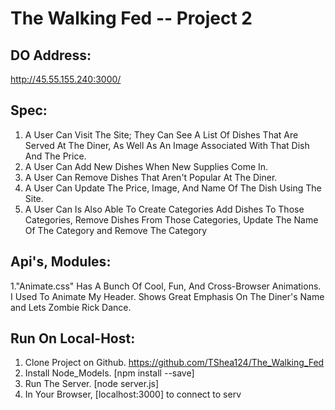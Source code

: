# The Walking Fed -- Project 2

## DO Address:

http://45.55.155.240:3000/

## Spec:

1. A User Can Visit The Site; They Can See A List Of Dishes That Are Served At The Diner, As Well As An Image Associated With That Dish And The Price.
2. A User Can Add New Dishes When New Supplies Come In.
3. A User Can Remove Dishes That Aren't Popular At The Diner.
4. A User Can Update The Price, Image, And Name Of The Dish Using The Site.
5. A User Can Is Also Able To Create Categories Add Dishes To Those Categories, Remove Dishes From Those Categories, Update The Name Of The Category and Remove The Category

## Api's, Modules:

1."Animate.css" Has A Bunch Of Cool, Fun, And Cross-Browser Animations. I Used To Animate My Header. Shows Great Emphasis On The Diner's Name and Lets Zombie Rick Dance.

## Run On Local-Host:

1. Clone Project on Github. https://github.com/TShea124/The_Walking_Fed
2. Install Node_Models. [npm install --save]
3. Run The Server. [node server.js]
4. In Your Browser, [localhost:3000] to connect to serv